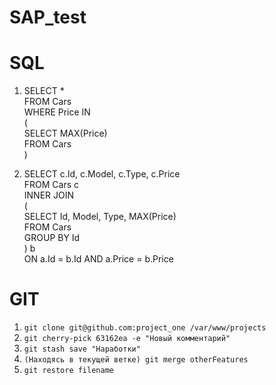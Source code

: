 # SAP_test

# SQL

1) SELECT *<br> 
   FROM Cars<br> 
   WHERE Price IN<br> 
      (<br>
      SELECT MAX(Price)<br> 
      FROM Cars<br>
      )
    

2) SELECT c.Id, c.Model, c.Type, c.Price<br>
   FROM Cars c<br>
   INNER JOIN <br>
   (<br>
   SELECT Id, Model, Type, MAX(Price)<br>
   FROM Cars<br>
   GROUP BY Id<br>
   ) b <br>ON a.Id = b.Id AND a.Price = b.Price

# GIT

1) `git clone git@github.com:project_one /var/www/projects`
2) `git cherry-pick 63162ea -e "Новый комментарий"`
3) `git stash save "Наработки"`
4) `(Находясь в текущей ветке) git merge otherFeatures`
5) `git restore filename`